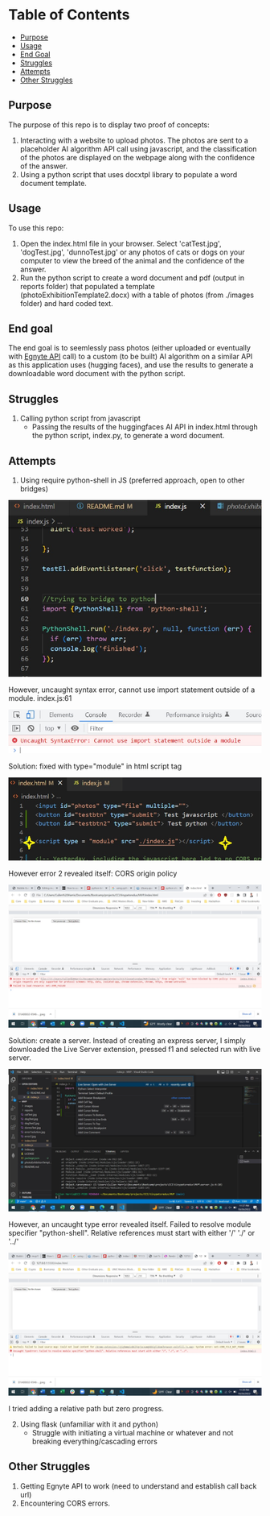 # Table of Contents

- [Purpose](#purpose)
- [Usage](#usage)
- [End Goal](#end_goal)
- [Struggles](#struggles)
- [Attempts](#attempts)
- [Other Struggles](#other_struggles)

## Purpose

The purpose of this repo is to display two proof of concepts: 

1. Interacting with a website to upload photos. The photos are sent to a placeholder AI algorithm API call using javascript, and the classification of the photos are displayed on the webpage along with the confidence of the answer. 
2. Using a python script that uses docxtpl library to populate a word document template. 

## Usage 

To use this repo:

1. Open the index.html file in your browser. Select 'catTest.jpg', 'dogTest.jpg', 'dunnoTest.jpg' or any photos of cats or dogs on your computer to view the breed of the animal and the confidence of the answer.
2. Run the python script to create a word document and pdf (output in reports folder) that populated a template (photoExhibitionTemplate2.docx) with a table of photos (from ./images folder) and hard coded text. 


## End goal
The end goal is to seemlessly pass photos (either uploaded or eventually with [Egnyte API](https://developers.egnyte.com/docs) call) to a custom (to be built) AI algorithm on a similar API as this application uses (hugging faces), and use the results to generate a downloadable word document with the python script. 

## Struggles
1. Calling python script from javascript
    - Passing the results of the huggingfaces AI API in index.html through the python script, index.py, to generate a word document. 

## Attempts

1. Using require python-shell in JS (preferred approach, open to other bridges)

![attempt1](./attempt1.jpg)

However, uncaught syntax error, cannot use import statement outside of a module. index.js:61

![error1](./error1.jpg)

Solution: fixed with type="module" in html script tag

![error1solution](./error1solution.jpg)

However error 2 revealed itself: CORS origin policy

![error2](./error2.jpg)

Solution: create a server. Instead of creating an express server, I simply downloaded the Live Server extension, pressed f1 and selected run with live server. 

![error2solution](./error2solution.jpg)
 

However, an uncaught type error revealed itself. Failed to resolve module specifier "python-shell". Relative references must start with either '/' './' or '../'

![error3](./error3.jpg)

I tried adding a relative path but zero progress. 


2. Using flask (unfamiliar with it and python)
    - Struggle with initiating a virtual machine or whatever and not breaking everything/cascading errors


## Other Struggles
1. Getting Egnyte API to work (need to understand and establish call back url) 
2. Encountering CORS errors. 




